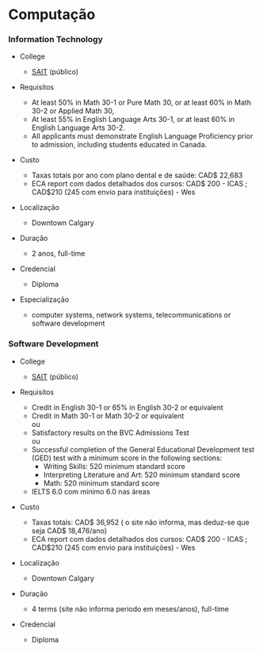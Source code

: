 # Computação
   ### Information Technology
   * College
      - [SAIT](https://www.sait.ca) (público)
   
   * Requisitos
      - At least 50% in Math 30-1 or Pure Math 30, or at least 60% in Math 30-2 or Applied Math 30,
      - At least 55% in English Language Arts 30-1, or at least 60% in English Language Arts 30-2.
      - All applicants must demonstrate English Language Proficiency prior to admission, including students educated in Canada.

   * Custo
      - Taxas totais por ano com plano dental e de saúde: CAD$ 22,683
      - ECA report com dados detalhados dos cursos: CAD$ 200 - ICAS ; CAD$210 (245 com envio para instituições) - Wes
        
   * Localização
      - Downtown Calgary
        
   * Duração
      - 2 anos, full-time
        
   * Credencial
      - Diploma
    
   * Especialização
      - computer systems, network systems, telecommunications or software development


   ### Software Development
   * College
      - [SAIT](https://bowvalleycollege.ca/) (público)
   
   * Requisitos
      - Credit in English 30-1 or 65% in English 30-2 or equivalent
      - Credit in Math 30-1 or Math 30-2 or equivalent  
      ou
      - Satisfactory results on the BVC Admissions Test  
      ou
      - Successful completion of the General Educational Development test (GED) test with a minimum score in the following sections:  
          - Writing Skills: 520 minimum standard score
          - Interpreting Literature and Art: 520 minimum standard score
          - Math: 520 minimum standard score
      - IELTS 6.0 com mínimo 6.0 nas áreas
   
   * Custo
      - Taxas totais: CAD$ 36,952 ( o site não informa, mas deduz-se que seja CAD$ 18,476/ano)
      - ECA report com dados detalhados dos cursos: CAD$ 200 - ICAS ; CAD$210 (245 com envio para instituições) - Wes
        
   * Localização
      - Downtown Calgary
        
   * Duração
      - 4 terms (site não informa periodo em meses/anos), full-time
        
   * Credencial
      - Diploma
